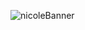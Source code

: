 ![nicoleBanner](https://github.com/nicoleCodeGirl/nicoleCodeGirl/assets/106888012/629180c2-62ab-4ebf-b6c2-21c25c338162)
